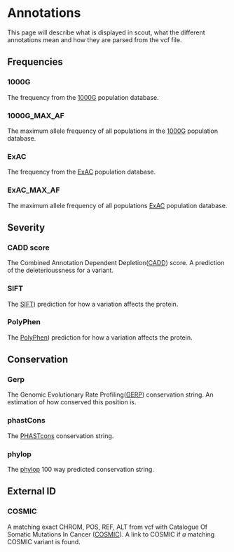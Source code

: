 # Annotations

This page will describe what is displayed in scout, what the different annotations mean and how they are parsed from the vcf file.

## Frequencies

### 1000G ###

The frequency from the [1000G][1000g] population database.

### 1000G_MAX_AF ###

The maximum allele frequency of all populations in the [1000G][1000g] population database.

### ExAC ###

The frequency from the [ExAC][exac] population database.

### ExAC_MAX_AF ###

The maximum allele frequency of all populations [ExAC][exac] population database. 

## Severity ##

### CADD score ###

The Combined Annotation Dependent Depletion([CADD][cadd]) score. A prediction of the deleterioussness for a variant.

### SIFT ###

The [SIFT][sift]) prediction for how a variation affects the protein.

### PolyPhen ###

The [PolyPhen][polyphen]) prediction for how a variation affects the protein.

## Conservation ##

### Gerp ###

The Genomic Evolutionary Rate Profiling([GERP][gerp]) conservation string. An estimation of how conserved this position is.

### phastCons ###

The [PHASTcons][phastcons] conservation string.

### phylop ###

The [phylop][phylop] 100 way predicted conservation string.

## External ID

### COSMIC

A matching exact CHROM, POS, REF, ALT from vcf with Catalogue Of Somatic Mutations In Cancer ([COSMIC][cosmic]). A link
to COSMIC if _a_ matching COSMIC variant is found.

[1000g]: http://www.1000genomes.org/
[cadd]: http://cadd.gs.washington.edu
[cosmic]: https://cancer.sanger.ac.uk/cosmic
[exac]: http://exac.broadinstitute.org
[gerp]: http://mendel.stanford.edu/SidowLab/downloads/gerp/index.html
[phastcons]: http://compgen.cshl.edu/phast/
[phylop]: http://genome.ucsc.edu/cgi-bin/hgTrackUi?db=hg19&g=cons100way
[polyphen]: http://genetics.bwh.harvard.edu/pph2/dokuwiki/
[sift]: http://sift.jcvi.org
